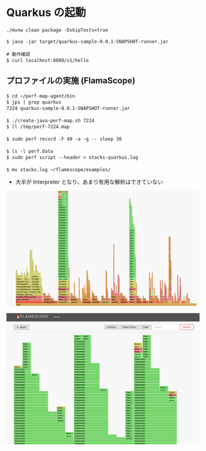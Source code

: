 # Quarkus の起動

 ```
 ./mvnw clean package -DskipTests=true
 ```

```
$ java -jar target/quarkus-sample-0.0.1-SNAPSHOT-runner.jar

# 動作確認
$ curl localhost:8080/v1/hello
```



## プロファイルの実施 (FlamaScope)

```
$ cd ~/perf-map-agent/bin
$ jps | grep quarkus
7224 quarkus-sample-0.0.1-SNAPSHOT-runner.jar

$ ./create-java-perf-map.sh 7224
$ ll /tmp/perf-7224.map

$ sudo perf record -F 49 -a -g -- sleep 30

$ ls -l perf.data
$ sudo perf script --header > stacks-quarkus.log

$ mv stacks.log ~/flamescope/examples/
```

* 大半が Interpreter となり、あまり有用な解析はできていない

![flamegraph-quarkus1](./img/flamegraph-quarkus1.png)

![flamegraph-quarkus1](./img/flamegraph-quarkus2.png)

